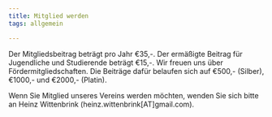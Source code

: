 ```yaml
---
title: Mitglied werden
tags: allgemein

---
```


Der Mitgliedsbeitrag beträgt pro Jahr €35,-. Der ermäßigte Beitrag für Jugendliche und Studierende beträgt €15,-. Wir freuen uns über Fördermitgliedschaften. Die Beiträge dafür belaufen sich auf €500,- (Silber), €1000,- und €2000,- (Platin).  

Wenn Sie Mitglied unseres Vereins werden möchten, wenden Sie sich bitte an Heinz Wittenbrink (heinz.wittenbrink[AT]gmail.com).
